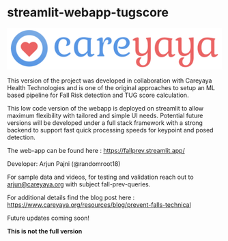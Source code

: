 # streamlit-webapp-tugscore

![image](https://github.com/randomroot18/streamlit-webapp-tugscore/blob/main/careyaya_logo-removebg-preview.png?raw=true)


This version of the project was developed in collaboration with Careyaya Health Technologies and is one of the original approaches to setup an ML based pipeline for Fall Risk detection and TUG score calculation.

This low code version of the webapp is deployed on streamlit to allow maximum flexibility with tailored and simple UI needs. Potential future versions will be developed under a full stack framework with a strong backend to support fast quick processing speeds for keypoint and posed detection.

The web-app can be found here : https://fallprev.streamlit.app/

Developer: Arjun Pajni (@randomroot18)

For sample data and videos, for testing and validation reach out to arjun@careyaya.org with subject fall-prev-queries.

For additional details find the blog post here : https://www.careyaya.org/resources/blog/prevent-falls-technical

Future updates coming soon!

**This is not the full version**
